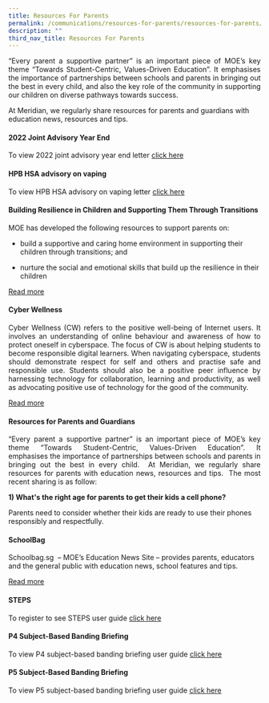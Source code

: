 ```yaml
---
title: Resources For Parents
permalink: /communications/resources-for-parents/resources-for-parents/
description: ""
third_nav_title: Resources For Parents
---
```

<p align = "justify">“Every parent a supportive partner” is an important piece of MOE’s key theme “Towards Student-Centric, Values-Driven Education”. It emphasises the importance of partnerships between schools and parents in bringing out the best in every child, and also the key role of the community in supporting our children on diverse pathways towards success.</p>

At Meridian, we regularly share resources for parents and guardians with education news, resources and tips.

#### 2022 Joint Advisory Year End 

To view 2022 joint advisory year end letter <a href = "/files/Communications/Resources%20for%20Parents/Joint%20Advisory%20Year%20End%202022.pdf">click here</a>

#### HPB HSA advisory on vaping

To view HPB HSA advisory on vaping letter <a href = "/files/Communications/Resources%20for%20Parents/HPB%20HSA%20advisory%20on%20vaping.pdf">click here</a>

#### Building Resilience in Children and Supporting Them Through Transitions

MOE has developed the following resources to support parents on:

*   build a supportive and caring home environment in supporting their children through transitions; and  
    
*   nurture the social and emotional skills that build up the resilience in their children

<a href = "">Read more</a>

#### Cyber Wellness

<p align = "justify">Cyber Wellness (CW) refers to the positive well-being of Internet users. It involves an understanding of online behaviour and awareness of how to protect oneself in cyberspace. The focus of CW is about helping students to become responsible digital learners. When navigating cyberspace, students should demonstrate respect for self and others and practise safe and responsible use. Students should also be a positive peer influence by harnessing technology for collaboration, learning and productivity, as well as advocating positive use of technology for the good of the community.</p>

<a href = "">Read more</a>

#### Resources for Parents and Guardians 

<p align = "justify">“Every parent a supportive partner” is an important piece of MOE’s key theme “Towards Student-Centric, Values-Driven Education”. It emphasises the importance of partnerships between schools and parents in bringing out the best in every child.  At Meridian, we regularly share resources for parents with education news, resources and tips.  The most recent sharing is as follow:</p>

**1) What's the right age for parents to get their kids a cell phone?**

Parents need to consider whether their kids are ready to use their phones responsibly and respectfully.


#### SchoolBag

Schoolbag.sg  – MOE’s Education News Site – provides parents, educators and the general public with education news, school features and tips.

<a href = "https://www.schoolbag.edu.sg/">Read more</a>

#### STEPS

To register to see STEPS user guide <a href = "">click here</a>

#### P4 Subject-Based Banding Briefing

To view P4 subject-based banding briefing user guide <a href = "/files/Communications/Resources%20for%20Parents/P4%20Subject-Based%20Banding%20Briefing%202020_for%20parents%20(002).pdf">click here</a>

#### P5 Subject-Based Banding Briefing

To view P5 subject-based banding briefing user guide <a href = "/files/Communications/Resources%20for%20Parents/P5%20SBB%20PSLE%20Scoring%20DSA%20Briefing%202020_for%20parents.pdf">click here</a>